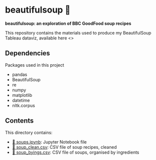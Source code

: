 # beautifulsoup 🥣
**beautifulsoup: an exploration of BBC GoodFood soup recipes**

This repository contains the materials used to produce my BeautifulSoup Tableau dataviz, available here <>

## Dependencies

Packages used in this project
- pandas
- BeautifulSoup
- re
- numpy
- matplotlib
- datetime
- nltk.corpus 
  
## Contents

This directory contains:

-   [📁 soups.ipynb](/soups.ipynb): Jupyter Notebook file
-   [📁 soup_clean.csv](/soup_clean.csv): CSV file of soup recipes, cleaned
-   [📁 soup_byings.csv](/soup_byings.csv): CSV file of soups, organised by ingredients
